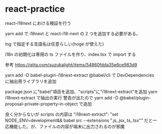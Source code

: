 # react-practice

react-i18next における検証を行う

yarn add で i18next と react-i18-next の 2 つを追加する必要がある。

lng で指定する言語名は任意らしい(hoge が使えた)

i18n の初期化は専用の ts ファイルを作り、index.tsx で import する

参考 https://qiita.com/suzukalight/items/54860fdda35e6ce983d9

yarn add -D babel-plugin-i18next-extract @babel/cli で DevDependencies に抽出用ライブラリを追加

package.json に"babel"項目を追加、"scripts"に"i18next-extract"を追加
yarn i18next-extract で抽出の実行
警告が出たので yarn add -D @babel/plugin-proposal-private-property-in-object で追加

良く分からないが scripts の内容は "i18next-extract": "set NODE_ENV=development&& babel src --extensions \".js,.jsx,.ts,.tsx\"" だと一応機能した。が、ファイルの内容が端末に出力されるのが邪魔
